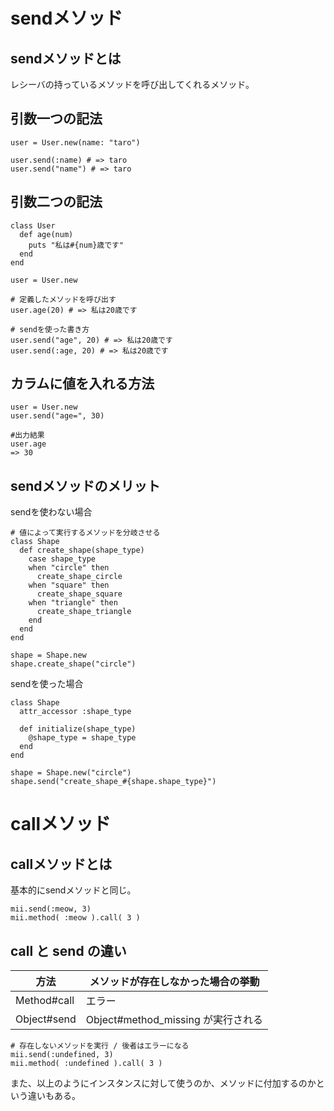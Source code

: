 # sendメソッド


## sendメソッドとは
レシーバの持っているメソッドを呼び出してくれるメソッド。


## 引数一つの記法
```
user = User.new(name: "taro")

user.send(:name) # => taro
user.send("name") # => taro
```


## 引数二つの記法
```
class User
  def age(num)
    puts "私は#{num}歳です"
  end
end

user = User.new

# 定義したメソッドを呼び出す
user.age(20) # => 私は20歳です

# sendを使った書き方
user.send("age", 20) # => 私は20歳です
user.send(:age, 20) # => 私は20歳です
```


## カラムに値を入れる方法
```
user = User.new
user.send("age=", 30)

#出力結果
user.age
=> 30
```


## sendメソッドのメリット

sendを使わない場合
```
# 値によって実行するメソッドを分岐させる
class Shape
  def create_shape(shape_type)
    case shape_type
    when "circle" then
      create_shape_circle
    when "square" then
      create_shape_square
    when "triangle" then
      create_shape_triangle
    end
  end
end

shape = Shape.new
shape.create_shape("circle")
```

sendを使った場合
```
class Shape
  attr_accessor :shape_type

  def initialize(shape_type)
    @shape_type = shape_type
  end
end

shape = Shape.new("circle")
shape.send("create_shape_#{shape.shape_type}")
```




# callメソッド


## callメソッドとは
基本的にsendメソッドと同じ。
```
mii.send(:meow, 3)
mii.method( :meow ).call( 3 )
```


## call と send の違い

| 方法        | メソッドが存在しなかった場合の挙動 |
| ----------- | ---------------------------------- |
| Method#call | エラー                             |
| Object#send | Object#method_missing が実行される |

```
# 存在しないメソッドを実行 / 後者はエラーになる
mii.send(:undefined, 3)
mii.method( :undefined ).call( 3 )
```
また、以上のようにインスタンスに対して使うのか、メソッドに付加するのかという違いもある。




